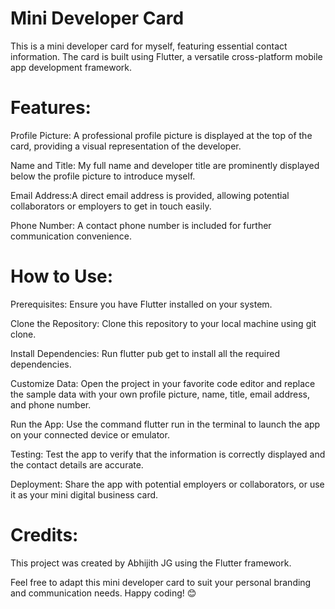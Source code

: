 # Mini Developer Card
This is a mini developer card for myself, featuring essential contact information. The card is built using Flutter, a versatile cross-platform mobile app development framework.

# Features:
Profile Picture: A professional profile picture is displayed at the top of the card, providing a visual representation of the developer.

Name and Title: My full name and developer title are prominently displayed below the profile picture to introduce myself.

Email Address:A direct email address is provided, allowing potential collaborators or employers to get in touch easily.

Phone Number: A contact phone number is included for further communication convenience.

# How to Use:
Prerequisites: Ensure you have Flutter installed on your system.

Clone the Repository: Clone this repository to your local machine using git clone.

Install Dependencies: Run flutter pub get to install all the required dependencies.

Customize Data: Open the project in your favorite code editor and replace the sample data with your own profile picture, name, title, email address, and phone number.

Run the App: Use the command flutter run in the terminal to launch the app on your connected device or emulator.

Testing: Test the app to verify that the information is correctly displayed and the contact details are accurate.

Deployment: Share the app with potential employers or collaborators, or use it as your mini digital business card.

# Credits:
This project was created by Abhijith JG using the Flutter framework.

Feel free to adapt this mini developer card to suit your personal branding and communication needs. Happy coding! 😊
